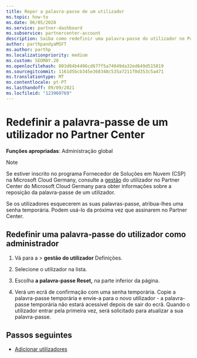 ```yaml
---
title: Repor a palavra-passe de um utilizador
ms.topic: how-to
ms.date: 06/05/2020
ms.service: partner-dashboard
ms.subservice: partnercenter-account
description: Saiba como redefinir uma palavra-passe do utilizador no Partner Center. Os utilizadores receberão uma senha temporária da próxima vez que assinarem no Partner Center.
author: parthpandyaMSFT
ms.author: parthp
ms.localizationpriority: medium
ms.custom: SEOMAY.20
ms.openlocfilehash: 803d04b4496cd677f5a74049da32ed649d515819
ms.sourcegitcommit: 1161d5bcb345e368348c535a7211f0d353c5a471
ms.translationtype: MT
ms.contentlocale: pt-PT
ms.lasthandoff: 09/09/2021
ms.locfileid: "123960769"
---
```

# <a name="reset-a-users-password-in-partner-center"></a>Redefinir a palavra-passe de um utilizador no Partner Center

**Funções apropriadas**: Administração global

> [!NOTE]  
> Se estiver inscrito no programa Fornecedor de Soluções em Nuvem (CSP) na Microsoft Cloud Germany, consulte a [gestão](user-management-in-partner-center-for-microsoft-cloud-germany.md) do utilizador no Partner Center do Microsoft Cloud Germany para obter informações sobre a reposição da palavra-passe de um utilizador.

Se os utilizadores esquecerem as suas palavras-passe, atribua-lhes uma senha temporária. Podem usá-lo da próxima vez que assinarem no Partner Center.

## <a name="reset-a-user-password-as-an-admin"></a>Redefinir uma palavra-passe do utilizador como administrador

1. Vá  para a &gt; **gestão do utilizador** Definições.

2. Selecione o utilizador na lista.

3. Escolha **a palavra-passe Reset,** na parte inferior da página.

4. Verá um ecrã de confirmação com uma senha temporária. Copie a palavra-passe temporária e envie-a para o novo utilizador - a palavra-passe temporária não estará acessível depois de sair do ecrã. Quando o utilizador entrar pela primeira vez, será solicitado para atualizar a sua palavra-passe.

## <a name="next-steps"></a>Passos seguintes

- [Adicionar utilizadores](create-user-accounts-and-set-permissions.md)